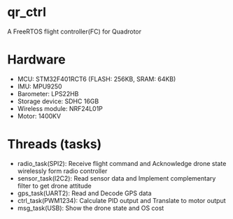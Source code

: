 # qr_ctrl
A FreeRTOS flight controller(FC) for Quadrotor

# Hardware
- MCU: STM32F401RCT6 (FLASH: 256KB, SRAM: 64KB)
- IMU: MPU9250
- Barometer: LPS22HB
- Storage device: SDHC 16GB
- Wireless module: NRF24L01P
- Motor: 1400KV

# Threads (tasks)
- radio_task(SPI2): Receive flight command and Acknowledge drone state wirelessly form radio controller
- sensor_task(I2C2): Read sensor data and Implement complementary filter to get drone attitude
- gps_task(UART2): Read and Decode GPS data
- ctrl_task(PWM1234): Calculate PID output and Translate to motor output
- msg_task(USB): Show the drone state and OS cost

